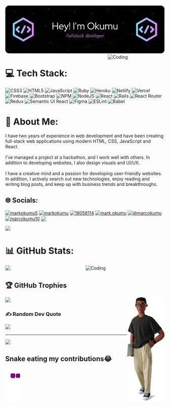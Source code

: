 ![Header](./images/github-header-image%20(5).png)
<img align="right" alt="Coding" width="180" top="0" src="https://mir-s3-cdn-cf.behance.net/project_modules/disp/43172b22243917.5630f07edae58.gif">
# 💻 Tech Stack:
![CSS3](https://img.shields.io/badge/css3-%231572B6.svg?style=for-the-badge&logo=css3&logoColor=white) ![HTML5](https://img.shields.io/badge/html5-%23E34F26.svg?style=for-the-badge&logo=html5&logoColor=white) ![JavaScript](https://img.shields.io/badge/javascript-%23323330.svg?style=for-the-badge&logo=javascript&logoColor=%23F7DF1E) ![Ruby](https://img.shields.io/badge/ruby-%23CC342D.svg?style=for-the-badge&logo=ruby&logoColor=white) ![Heroku](https://img.shields.io/badge/heroku-%23430098.svg?style=for-the-badge&logo=heroku&logoColor=white) ![Netlify](https://img.shields.io/badge/netlify-%23000000.svg?style=for-the-badge&logo=netlify&logoColor=#00C7B7) ![Vercel](https://img.shields.io/badge/vercel-%23000000.svg?style=for-the-badge&logo=vercel&logoColor=white) ![Firebase](https://img.shields.io/badge/firebase-%23039BE5.svg?style=for-the-badge&logo=firebase) ![Bootstrap](https://img.shields.io/badge/bootstrap-%23563D7C.svg?style=for-the-badge&logo=bootstrap&logoColor=white) ![NPM](https://img.shields.io/badge/NPM-%23000000.svg?style=for-the-badge&logo=npm&logoColor=white) ![NodeJS](https://img.shields.io/badge/node.js-6DA55F?style=for-the-badge&logo=node.js&logoColor=white) ![React](https://img.shields.io/badge/react-%2320232a.svg?style=for-the-badge&logo=react&logoColor=%2361DAFB) ![Rails](https://img.shields.io/badge/rails-%23CC0000.svg?style=for-the-badge&logo=ruby-on-rails&logoColor=white) ![React Router](https://img.shields.io/badge/React_Router-CA4245?style=for-the-badge&logo=react-router&logoColor=white) ![Redux](https://img.shields.io/badge/redux-%23593d88.svg?style=for-the-badge&logo=redux&logoColor=white) ![Semantic UI React](https://img.shields.io/badge/Semantic%20UI%20React-%2335BDB2.svg?style=for-the-badge&logo=SemanticUIReact&logoColor=white) 	![Figma](https://img.shields.io/badge/figma-%23F24E1E.svg?style=for-the-badge&logo=figma&logoColor=white) ![ESLint](https://img.shields.io/badge/ESLint-4B3263?style=for-the-badge&logo=eslint&logoColor=white) ![Babel](https://img.shields.io/badge/Babel-F9DC3e?style=for-the-badge&logo=babel&logoColor=black)

# 💫 About Me:
I have two years of experience in web development and have been creating full-stack web applications using modern HTML, CSS, JavaScript and React.<br><br>I've managed a project at a hackathon, and I work well with others. In addition to developing websites, I also design visuals and UI/UX.<br><br>I have a creative mind and a passion for developing user-friendly websites. In addition, I actively search out new technologies, enjoy reading and writing blog posts, and keep up with business trends and breakthroughs.


## 🌐 Socials:
<p align="left">
<a href="https://twitter.com/markokumu5" target="blank"><img align="center" src="https://raw.githubusercontent.com/rahuldkjain/github-profile-readme-generator/master/src/images/icons/Social/twitter.svg" alt="markokumu5" height="30" width="40" /></a>
<a href="https://linkedin.com/in/markokumu" target="blank"><img align="center" src="https://raw.githubusercontent.com/rahuldkjain/github-profile-readme-generator/master/src/images/icons/Social/linked-in-alt.svg" alt="markokumu" height="30" width="40" /></a>
<a href="https://stackoverflow.com/users/18058114" target="blank"><img align="center" src="https://raw.githubusercontent.com/rahuldkjain/github-profile-readme-generator/master/src/images/icons/Social/stack-overflow.svg" alt="18058114" height="30" width="40" /></a>
<a href="https://instagram.com/mark.okumu" target="blank"><img align="center" src="https://raw.githubusercontent.com/rahuldkjain/github-profile-readme-generator/master/src/images/icons/Social/instagram.svg" alt="mark.okumu" height="30" width="40" /></a>
<a href="https://medium.com/@marcokumu" target="blank"><img align="center" src="https://raw.githubusercontent.com/rahuldkjain/github-profile-readme-generator/master/src/images/icons/Social/medium.svg" alt="@marcokumu" height="30" width="40" /></a>
<a href="https://www.hackerrank.com/marcokumu10" target="blank"><img align="center" src="https://raw.githubusercontent.com/rahuldkjain/github-profile-readme-generator/master/src/images/icons/Social/hackerrank.svg" alt="marcokumu10" height="30" width="40" /></a>
<a href="https://dev.to/marcokumu"><img height="35" align="center" src="https://d2fltix0v2e0sb.cloudfront.net/dev-badge.svg"></a>
</p>

![](https://raw.githubusercontent.com/Subhampreet/Subhampreet/master/media/header_.png)

# 📊 GitHub Stats:
![](https://github-readme-stats.vercel.app/api/top-langs/?username=marcokumu&theme=blue-green&hide_border=false&include_all_commits=true&count_private=true&layout=compact)
<img align="right" alt="Coding" width="250" top="-50" src="https://cdn.dribbble.com/users/1059583/screenshots/4171367/coding-freak.gif">



## 🏆 GitHub Trophies
![](https://github-profile-trophy.vercel.app/?username=marcokumu&theme=discord&no-frame=true&no-bg=false&margin-w=4)
<img align="right" alt="Coding" width="120" top="0" src="./images/business-3d-young-man-standing-with-laptop.png">

### ✍️ Random Dev Quote
![](https://quotes-github-readme.vercel.app/api?type=horizontal&theme=radical)

---
[![](https://visitcount.itsvg.in/api?id=marcokumu&icon=0&color=3)](https://visitcount.itsvg.in)


## Snake eating my contributions😂 
![snake gif](https://github.com/marcokumu/marcokumu/blob/output/github-contribution-grid-snake.gif)


